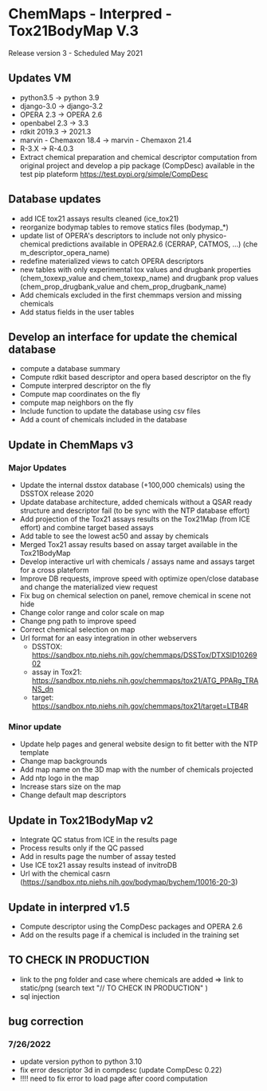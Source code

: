 # ChemMaps - Interpred -Tox21BodyMap V.3
Release version 3 - Scheduled May 2021

## Updates VM
- python3.5 -> python 3.9
- django-3.0 -> django-3.2
- OPERA 2.3 -> OPERA 2.6
- openbabel 2.3 -> 3.3
- rdkit 2019.3 -> 2021.3
- marvin - Chemaxon 18.4 -> marvin - Chemaxon 21.4
- R-3.X -> R-4.0.3
- Extract chemical preparation and chemical descriptor computation from original project and develop a pip package (CompDesc) available in the test pip plateform https://test.pypi.org/simple/CompDesc


## Database updates
- add ICE tox21 assays results cleaned (ice_tox21)
- reorganize bodymap tables to remove statics files (bodymap_*)
- update list of OPERA's descriptors to include not only physico-chemical predictions available in OPERA2.6 (CERRAP, CATMOS, ...) (chem_descriptor_opera_name)
- redefine materialized views to catch OPERA descriptors
- new tables with only experimental tox values and drugbank properties (chem_toxexp_value and chem_toxexp_name) and drugbank prop values (chem_prop_drugbank_value and chem_prop_drugbank_name)
- Add chemicals excluded in the first chemmaps version and missing chemicals
- Add status fields in the user tables

## Develop an interface for update the chemical database
- compute a database summary 
- Compute rdkit based descriptor and opera based descriptor on the fly
- Compute interpred descriptor on the fly
- Compute map coordinates on the fly
- compute map neighbors on the fly
- Include function to update the database using csv files
- Add a count of chemicals included in the database 


## Update in ChemMaps v3
### Major Updates
- Update the internal dsstox database (+100,000 chemicals) using the DSSTOX release 2020
- Update database architecture, added chemicals without a QSAR ready structure and descriptor fail (to be sync with the NTP database effort)
- Add projection of the Tox21 assays results on the Tox21Map (from ICE effort) and combine target based assays 
- Add table to see the lowest ac50 and assay by chemicals
- Merged Tox21 assay results based on assay target available in the Tox21BodyMap
- Develop interactive url with chemicals / assays name and assays target for a cross plateform
- Improve DB requests, improve speed with optimize open/close database and change the materialized view request
- Fix bug on chemical selection on panel, remove chemical in scene not hide
- Change color range and color scale on map 
- Change png path to improve speed
- Correct chemical selection on map
- Url format for an easy integration in other webservers
    - DSSTOX: https://sandbox.ntp.niehs.nih.gov/chemmaps/DSSTox/DTXSID1026902
    - assay in Tox21: https://sandbox.ntp.niehs.nih.gov/chemmaps/tox21/ATG_PPARg_TRANS_dn
    - target: https://sandbox.ntp.niehs.nih.gov/chemmaps/tox21/target=LTB4R

### Minor update
- Update help pages and general website design to fit better with the NTP template
- Change map backgrounds
- Add map name on the 3D map with the number of chemicals projected
- Add ntp logo in the map
- Increase stars size on the map
- Change default map descriptors


## Update in Tox21BodyMap v2
- Integrate QC status from ICE in the results page
- Process results only if the QC passed
- Add in results page the number of assay tested
- Use ICE tox21 assay results instead of invitroDB
- Url with the chemical casrn (https://sandbox.ntp.niehs.nih.gov/bodymap/bychem/10016-20-3)

## Update in interpred v1.5
- Compute descriptor using the CompDesc packages and OPERA 2.6
- Add on the results page if a chemical is included in the training set


## TO CHECK IN PRODUCTION
- link to the png folder and case where chemicals are added => link to static/png (search text "// TO CHECK IN PRODUCTION" )
- sql injection


## bug correction
### 7/26/2022
- update version python to python 3.10
- fix error descriptor 3d in compdesc (update CompDesc 0.22)
- !!!! need to fix error to load page after coord computation